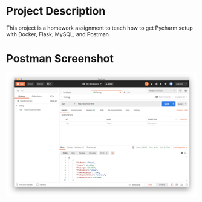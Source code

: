 # Project Description
This project is a homework assignment to teach how to get Pycharm setup with Docker, Flask, MySQL, and Postman
# Postman Screenshot
![postman request output](screenshots/postman.png)
